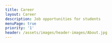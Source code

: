 ```yaml
---
title: Career
layout: Career
description: Job opportunities for students
menuPage: true
priority: '1'
header: /assets/images/header-images/About.jpg
---
```

